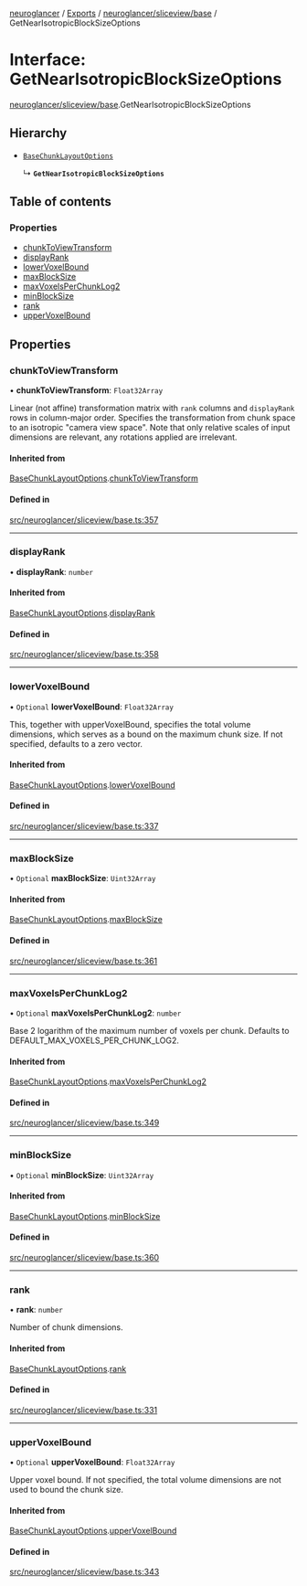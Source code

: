 [neuroglancer](../README.md) / [Exports](../modules.md) / [neuroglancer/sliceview/base](../modules/neuroglancer_sliceview_base.md) / GetNearIsotropicBlockSizeOptions

# Interface: GetNearIsotropicBlockSizeOptions

[neuroglancer/sliceview/base](../modules/neuroglancer_sliceview_base.md).GetNearIsotropicBlockSizeOptions

## Hierarchy

- [`BaseChunkLayoutOptions`](neuroglancer_sliceview_base.BaseChunkLayoutOptions.md)

  ↳ **`GetNearIsotropicBlockSizeOptions`**

## Table of contents

### Properties

- [chunkToViewTransform](neuroglancer_sliceview_base.GetNearIsotropicBlockSizeOptions.md#chunktoviewtransform)
- [displayRank](neuroglancer_sliceview_base.GetNearIsotropicBlockSizeOptions.md#displayrank)
- [lowerVoxelBound](neuroglancer_sliceview_base.GetNearIsotropicBlockSizeOptions.md#lowervoxelbound)
- [maxBlockSize](neuroglancer_sliceview_base.GetNearIsotropicBlockSizeOptions.md#maxblocksize)
- [maxVoxelsPerChunkLog2](neuroglancer_sliceview_base.GetNearIsotropicBlockSizeOptions.md#maxvoxelsperchunklog2)
- [minBlockSize](neuroglancer_sliceview_base.GetNearIsotropicBlockSizeOptions.md#minblocksize)
- [rank](neuroglancer_sliceview_base.GetNearIsotropicBlockSizeOptions.md#rank)
- [upperVoxelBound](neuroglancer_sliceview_base.GetNearIsotropicBlockSizeOptions.md#uppervoxelbound)

## Properties

### chunkToViewTransform

• **chunkToViewTransform**: `Float32Array`

Linear (not affine) transformation matrix with `rank` columns and `displayRank` rows in
column-major order.  Specifies the transformation from chunk space to an isotropic "camera view
space".  Note that only relative scales of input dimensions are relevant, any rotations applied
are irrelevant.

#### Inherited from

[BaseChunkLayoutOptions](neuroglancer_sliceview_base.BaseChunkLayoutOptions.md).[chunkToViewTransform](neuroglancer_sliceview_base.BaseChunkLayoutOptions.md#chunktoviewtransform)

#### Defined in

[src/neuroglancer/sliceview/base.ts:357](https://github.com/ActiveBrainAtlas2/neuroglancer/blob/034b457d/src/neuroglancer/sliceview/base.ts#L357)

___

### displayRank

• **displayRank**: `number`

#### Inherited from

[BaseChunkLayoutOptions](neuroglancer_sliceview_base.BaseChunkLayoutOptions.md).[displayRank](neuroglancer_sliceview_base.BaseChunkLayoutOptions.md#displayrank)

#### Defined in

[src/neuroglancer/sliceview/base.ts:358](https://github.com/ActiveBrainAtlas2/neuroglancer/blob/034b457d/src/neuroglancer/sliceview/base.ts#L358)

___

### lowerVoxelBound

• `Optional` **lowerVoxelBound**: `Float32Array`

This, together with upperVoxelBound, specifies the total volume dimensions, which serves as a
bound on the maximum chunk size.  If not specified, defaults to a zero vector.

#### Inherited from

[BaseChunkLayoutOptions](neuroglancer_sliceview_base.BaseChunkLayoutOptions.md).[lowerVoxelBound](neuroglancer_sliceview_base.BaseChunkLayoutOptions.md#lowervoxelbound)

#### Defined in

[src/neuroglancer/sliceview/base.ts:337](https://github.com/ActiveBrainAtlas2/neuroglancer/blob/034b457d/src/neuroglancer/sliceview/base.ts#L337)

___

### maxBlockSize

• `Optional` **maxBlockSize**: `Uint32Array`

#### Inherited from

[BaseChunkLayoutOptions](neuroglancer_sliceview_base.BaseChunkLayoutOptions.md).[maxBlockSize](neuroglancer_sliceview_base.BaseChunkLayoutOptions.md#maxblocksize)

#### Defined in

[src/neuroglancer/sliceview/base.ts:361](https://github.com/ActiveBrainAtlas2/neuroglancer/blob/034b457d/src/neuroglancer/sliceview/base.ts#L361)

___

### maxVoxelsPerChunkLog2

• `Optional` **maxVoxelsPerChunkLog2**: `number`

Base 2 logarithm of the maximum number of voxels per chunk.  Defaults to
DEFAULT_MAX_VOXELS_PER_CHUNK_LOG2.

#### Inherited from

[BaseChunkLayoutOptions](neuroglancer_sliceview_base.BaseChunkLayoutOptions.md).[maxVoxelsPerChunkLog2](neuroglancer_sliceview_base.BaseChunkLayoutOptions.md#maxvoxelsperchunklog2)

#### Defined in

[src/neuroglancer/sliceview/base.ts:349](https://github.com/ActiveBrainAtlas2/neuroglancer/blob/034b457d/src/neuroglancer/sliceview/base.ts#L349)

___

### minBlockSize

• `Optional` **minBlockSize**: `Uint32Array`

#### Inherited from

[BaseChunkLayoutOptions](neuroglancer_sliceview_base.BaseChunkLayoutOptions.md).[minBlockSize](neuroglancer_sliceview_base.BaseChunkLayoutOptions.md#minblocksize)

#### Defined in

[src/neuroglancer/sliceview/base.ts:360](https://github.com/ActiveBrainAtlas2/neuroglancer/blob/034b457d/src/neuroglancer/sliceview/base.ts#L360)

___

### rank

• **rank**: `number`

Number of chunk dimensions.

#### Inherited from

[BaseChunkLayoutOptions](neuroglancer_sliceview_base.BaseChunkLayoutOptions.md).[rank](neuroglancer_sliceview_base.BaseChunkLayoutOptions.md#rank)

#### Defined in

[src/neuroglancer/sliceview/base.ts:331](https://github.com/ActiveBrainAtlas2/neuroglancer/blob/034b457d/src/neuroglancer/sliceview/base.ts#L331)

___

### upperVoxelBound

• `Optional` **upperVoxelBound**: `Float32Array`

Upper voxel bound.  If not specified, the total volume dimensions are not used to bound the
chunk size.

#### Inherited from

[BaseChunkLayoutOptions](neuroglancer_sliceview_base.BaseChunkLayoutOptions.md).[upperVoxelBound](neuroglancer_sliceview_base.BaseChunkLayoutOptions.md#uppervoxelbound)

#### Defined in

[src/neuroglancer/sliceview/base.ts:343](https://github.com/ActiveBrainAtlas2/neuroglancer/blob/034b457d/src/neuroglancer/sliceview/base.ts#L343)
